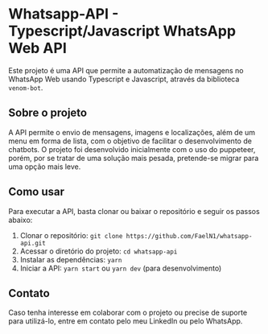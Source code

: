 # Whatsapp-API - Typescript/Javascript WhatsApp Web API
 
Este projeto é uma API que permite a automatização de mensagens no WhatsApp Web usando Typescript e Javascript, através da biblioteca `venom-bot`.
 
## Sobre o projeto
A API permite o envio de mensagens, imagens e localizações, além de um menu em forma de lista, com o objetivo de facilitar o desenvolvimento de chatbots. O projeto foi desenvolvido inicialmente com o uso do puppeteer, porém, por se tratar de uma solução mais pesada, pretende-se migrar para uma opção mais leve.

## Como usar
Para executar a API, basta clonar ou baixar o repositório e seguir os passos abaixo:

1. Clonar o repositório: ```git clone https://github.com/FaelN1/whatsapp-api.git```
2. Acessar o diretório do projeto: ```cd whatsapp-api```
3. Instalar as dependências: ```yarn```
4. Iniciar a API: ```yarn start``` ou ```yarn dev``` (para desenvolvimento) 

## Contato
Caso tenha interesse em colaborar com o projeto ou precise de suporte para utilizá-lo, entre em contato pelo meu LinkedIn ou pelo WhatsApp.
